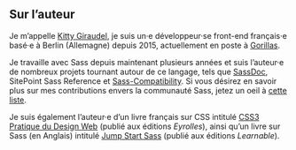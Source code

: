 
## Sur l’auteur

Je m’appelle [Kitty Giraudel](https://kittygiraudel.com), je suis un·e développeur·se front-end français·e basé·e à Berlin (Allemagne) depuis 2015, actuellement en poste à [Gorillas](https://gorillas.io/).

Je travaille avec Sass depuis maintenant plusieurs années et suis l’auteur·e de nombreux projets tournant autour de ce langage, tels que [SassDoc](http://sassdoc.com), SitePoint Sass Reference et [Sass-Compatibility](https://kittygiraudel.github.io/sass-compatibility/). Si vous désirez en savoir plus sur mes contributions envers la communauté Sass, jetez un oeil à [cette liste](https://github.com/KittyGiraudel/awesome-sass).

Je suis également l’auteur·e d’un livre français sur CSS intitulé [CSS3 Pratique du Design Web](https://www.eyrolles.com/Informatique/Livre/css3-9782212678963/) (publié aux éditions *Eyrolles*), ainsi qu’un livre sur Sass (en Anglais) intitulé [Jump Start Sass](https://learnable.com/books/jump-start-sass) (publié aux éditions *Learnable*).
